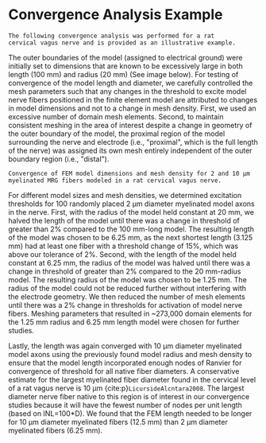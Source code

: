 # Convergence Analysis Example

```{note}
The following convergence analysis was performed for a rat
cervical vagus nerve and is provided as an illustrative example.
```

The outer boundaries of the model (assigned to electrical ground) were
initially set to dimensions that are known to be excessively large in
both length (100 mm) and radius (20 mm) (See image below). For testing of
convergence of the model length and diameter, we carefully controlled
the mesh parameters such that any changes in the threshold to excite
model nerve fibers positioned in the finite element model are attributed
to changes in model dimensions and not to a change in mesh density.
First, we used an excessive number of domain mesh elements. Second, to
maintain consistent meshing in the area of interest despite a change in
geometry of the outer boundary of the model, the proximal region of the
model surrounding the nerve and electrode (i.e., "proximal", which is
the full length of the nerve) was assigned its own mesh entirely
independent of the outer boundary region (i.e., "distal").

```{figure} uploads/99665495c70d91756ac80b8d9ee13a35/Picture14.jpg
Convergence of FEM model dimensions and mesh density for 2 and 10 μm myelinated MRG fibers modeled in a rat cervical vagus nerve.
```

For different model sizes and mesh densities, we determined excitation
thresholds for 100 randomly placed 2 µm diameter myelinated model axons
in the nerve. First, with the radius of the model held constant at 20
mm, we halved the length of the model until there was a change in
threshold of greater than 2% compared to the 100 mm-long model. The
resulting length of the model was chosen to be 6.25 mm, as the next
shortest length (3.125 mm) had at least one fiber with a threshold
change of 15%, which was above our tolerance of 2%. Second, with the
length of the model held constant at 6.25 mm, the radius of the model
was halved until there was a change in threshold of greater than 2%
compared to the 20 mm-radius model. The resulting radius of the model
was chosen to be 1.25 mm. The radius of the model could not be reduced
further without interfering with the electrode geometry. We then reduced
the number of mesh elements until there was a 2% change in thresholds
for activation of model nerve fibers. Meshing parameters that resulted
in \~273,000 domain elements for the 1.25 mm radius and 6.25 mm length
model were chosen for further studies.

Lastly, the length was again converged with 10 µm diameter myelinated
model axons using the previously found model radius and mesh density to
ensure that the model length incorporated enough nodes
of Ranvier for convergence of threshold for all native fiber diameters.
A conservative estimate for the largest myelinated fiber diameter found
in the cervical level of a rat vagus nerve is 10 µm {cite:p}`LicursideAlcntara2008`. The largest
diameter nerve fiber native to this region is of interest in our
convergence studies because it will have the fewest number of nodes per
unit length (based on INL=100*D). We found that the FEM length needed
to be longer for 10 µm diameter myelinated fibers (12.5 mm) than 2 µm
diameter myelinated fibers (6.25 mm).
